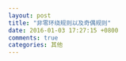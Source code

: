 ```yaml
---
layout: post
title: "非零环绕规则以及奇偶规则"
date: 2016-01-03 17:27:15 +0800
comments: true
categories: 其他
---
```

